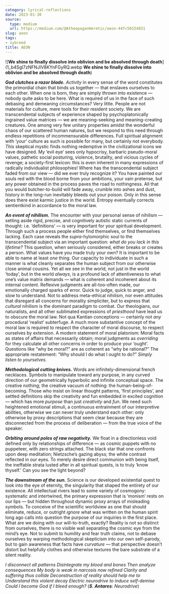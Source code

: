 ```yaml
---
category: lyrical-reflections
date: 2023-01-30
source:
  type: medium
  url: https://medium.com/@AtheopaganHeretic/aeon-44fc50154031
slug: aeon
tags:
- sybreed
title: AEON
---
```


![**We shine to finally dissolve into oblivion and be absolved through death**](1_b4Sgl7zNFNJlV8KYnFGyRQ.webp **We shine to finally dissolve into oblivion and be absolved through death**)

***God clutches a razor blade.*** *Activity* in every sense of the word constitutes the primordial chain that binds us together — that enslaves ourselves to each other. When one is born, they are simply *thrown* into existence — nobody quite asks to be here. What is required of us in the face of such debasing and demeaning circumstances? Very little. People are not materials for culture, mere tools for their resident society. We are transcendental subjects of experience shaped by psychoplatonically ingrained value matrices — we are meaning-seeking and meaning-creating creatures. One among very few unitary properties amidst the wonderful chaos of our scattered human natures, but we respond to this need through endless repetitions of incommensurable differences. Full spiritual alignment with ‘your’ culture as such is possible for many, but certainly not everybody. *This* skeptical mystic finds nothing redemptive in the civilizational icons we have designed. My ‘evil eye’ sees only hypocrisy, barbaric pseudo-moral values, pathetic social posturing, violence, brutality, and vicious cycles of revenge; a society-first lexicon: this is even inherent in many expressions of radically individualist philosophies! Where has the transcendental subject faded from our view — did we ever truly recognize it? You have painted our souls red with the blood borne from your ambitions, your vain pretense, but any power obtained in the process paves the road to nothingness. All that you would butcher-to-build will fade away, crumble into ashes and dust, history in the long-run inevitably bleeds out your poison. Only in this sense does there exist karmic justice in the world. Entropy eventually corrects sentientkind in accordance to the moral law.

***An event of nihilism.*** The encounter with your personal sense of nihilism — setting aside rigid, precise, and cognitively autistic static currents of thought: i.e. ‘definitions’ — is very important for your spiritual development. Through such a process people either find themselves, or find themselves lacking. Each case reveals the *supra*-hylomorphic soul to the transcendental subject via an important question: *what do you lack in this lifetime?* This question, when seriously considered, either breaks or creates a person. What values have you made truly your own? It is important to be able to name at least *one* thing. Our capacity to individuate in such a manner is what cleanly separates the human subject from our otherwise close animal cousins. Yet all we see in the world, not just in the world ‘today’, but in the world *always*, is a profound lack of attentiveness to what one’s value matrix demands — what is coherent and incoherent about its internal content. Reflexive judgments are all-too-often made, our emotionally charged sparks of error. Quick to judge, quick to anger, and slow to understand. Not to address meta-ethical nihilism, nor even attitudes that disregard all concerns for morality simpliciter, but to express that *cultural* nihilism is the dominant paradigm to combat. Our theologians, our naturalists, and all other sublimated expressions of *priesthood* have lead us to obscure the moral law. Not qua Kantian conceptions — certainly not *any* procedural ‘realist’ subterfuge. A much more substantive concept of the moral law is required to respect the character of moral discourse, to respect ourselves by extension. A modern statement of moral platonism: Moral facts as states of affairs that necessarily obtain; moral judgments as *overriding* for they calculate all other concerns in order to produce your ‘ought’. Questions like “why be moral?” are as coherent as “why be rational?” The appropriate restatement: “Why should I do what I ought to do?” *Simply listen to yourselves*.

***Methodological cutting knives.*** Words are infinitely-dimensional french necklaces. Symbols to manipulate toward any purpose, in any curved direction of our geometrically hyperbolic and infinite conceptual space. The creative nothing; the creative vacuum of nothing: the human-being-of-becoming. Those who insist on linear thought patterns, ‘first principles’, and settled definitions skip the creativity and fun embedded in excited cognition — which has more *purpose* than just *creativity* and *fun*. We need such heightened emotional stimuli, a continuous entrainment of our interpretive abilities, otherwise we can never truly understand each other: only otherwise by proxy descriptions that seem clear because they are disconnected from the process of deliberation — from the true voice of the speaker.

***Orbiting around poles of raw negativity.*** We float in a directionless void defined only by relationships of difference — as cosmic puppets with no puppeteer, with zero strings attached. The black star that one confronts upon deep meditation; Nietzsche’s gazing abyss; the white contrast reflected in our eyes. To merely desire direct communion with being itself, the ineffable strata lusted after in all spiritual quests, is to truly ‘know thyself.’ Can you see the light beyond?

***The downstream of the sun.*** Science is our developed existential quest to look into the eye of eternity, the singularity that shaped the entirety of our existence. All intellectual rivers lead to some variety of cosmogony: systematic and intertwined, the primary expression that is ‘monism’ rests on our lips — but hidden throughout dynamic proxy arrays of misleading symbols. To conceive of the scientific worldview as one that should eliminate, reduce, or outright *ignore* what was written on the human spirit long ago calls into question the purpose of our inquiries in the first place. What are we doing with our will-to-truth, exactly? Reality is not so distinct from ourselves, there is no visible wall separating the cosmic eye from the mind’s eye. Not to submit to humility and fear truth claims, not to debase ourselves by warping methodological skepticism into our own self-parody, but to gain awareness that facts have *curvature* — that perspective doesn’t distort but helpfully clothes and otherwise textures the bare substrate of a silent reality.

*I disconnect all patterns
Disintegrate my blood and bones
Then analyze consequences
My body is weak in narcosis now refined
Clarity and suffering thus collide
Deconstruction of reality should help me to
Understand this violent decay
Electric neurodrive to induce self-demise
Could I become God if I bleed enough?*
(***S***. ***Antares***: *Neurodrive*)
